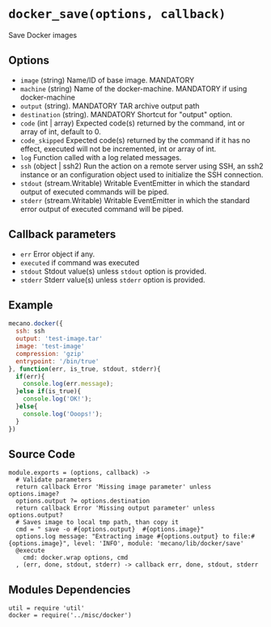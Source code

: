 
# `docker_save(options, callback)`

Save Docker images

## Options

*   `image` (string)
    Name/ID of base image. MANDATORY
*   `machine` (string)
    Name of the docker-machine. MANDATORY if using docker-machine
*   `output` (string). MANDATORY
    TAR archive output path
*   `destination` (string). MANDATORY
    Shortcut for "output" option.   
*   `code` (int | array)
    Expected code(s) returned by the command, int or array of int, default to 0.
*   `code_skipped`
    Expected code(s) returned by the command if it has no effect, executed will
    not be incremented, int or array of int.
*   `log`
    Function called with a log related messages.
*   `ssh` (object | ssh2)
    Run the action on a remote server using SSH, an ssh2 instance or an
    configuration object used to initialize the SSH connection.
*   `stdout` (stream.Writable)
    Writable EventEmitter in which the standard output of executed commands will
    be piped.
*   `stderr` (stream.Writable)
    Writable EventEmitter in which the standard error output of executed command
    will be piped.

## Callback parameters

*   `err`
    Error object if any.
*   `executed`
    if command was executed
*   `stdout`
    Stdout value(s) unless `stdout` option is provided.
*   `stderr`
    Stderr value(s) unless `stderr` option is provided.

## Example

```javascript
mecano.docker({
  ssh: ssh
  output: 'test-image.tar'
  image: 'test-image'
  compression: 'gzip'
  entrypoint: '/bin/true'
}, function(err, is_true, stdout, stderr){
  if(err){
    console.log(err.message);
  }else if(is_true){
    console.log('OK!');
  }else{
    console.log('Ooops!');
  }
})
```

## Source Code

    module.exports = (options, callback) ->
      # Validate parameters
      return callback Error 'Missing image parameter' unless options.image?
      options.output ?= options.destination
      return callback Error 'Missing output parameter' unless options.output?
      # Saves image to local tmp path, than copy it
      cmd = " save -o #{options.output}  #{options.image}"
      options.log message: "Extracting image #{options.output} to file:#{options.image}", level: 'INFO', module: 'mecano/lib/docker/save'
      @execute
        cmd: docker.wrap options, cmd
      , (err, done, stdout, stderr) -> callback err, done, stdout, stderr

## Modules Dependencies

    util = require 'util'  
    docker = require('../misc/docker')
